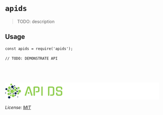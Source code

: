 # `apids`

> TODO: description

## Usage

```
const apids = require('apids');

// TODO: DEMONSTRATE API
```
## &nbsp;
![apids](../../assets/public/banner-inversex90.png?raw=true)

_License: [MIT](../../LICENSE)_

